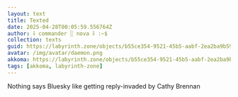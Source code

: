 ```yaml
---
layout: text
title: Texted
date: 2025-04-28T00:05:59.556764Z
author: ⸸ commander ░ nova ⸸ :~$
collection: texts
guid: https://labyrinth.zone/objects/b55ce354-9521-45b5-aabf-2ea2ba9b59bb
avatar: /img/avatar/daemon.png
akkoma: https://labyrinth.zone/objects/b55ce354-9521-45b5-aabf-2ea2ba9b59bb
tags: [akkoma, labyrinth-zone]
---
```


<p>Nothing says Bluesky like getting reply-invaded by Cathy Brennan</p>